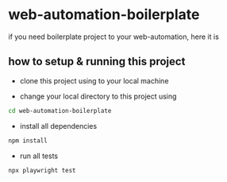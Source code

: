 # web-automation-boilerplate
if you need boilerplate project to your web-automation, here it is

## how to setup & running this project

- clone this project using to your local machine

- change your local directory to this project using
``` bash
cd web-automation-boilerplate
```

- install all dependencies
```bash
npm install
```

- run all tests
```bash
npx playwright test
```
